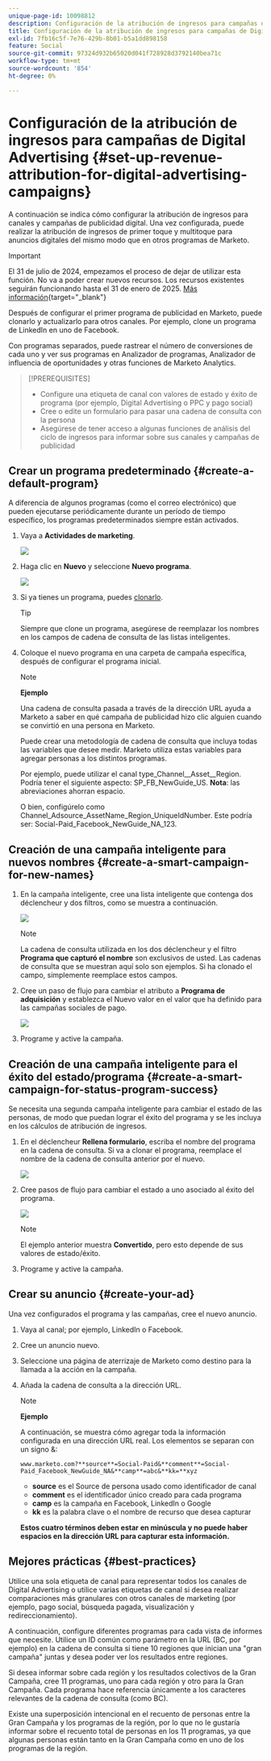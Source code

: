 ```yaml
---
unique-page-id: 10098812
description: Configuración de la atribución de ingresos para campañas de Digital Advertising - Documentos de Marketo - Documentación del producto
title: Configuración de la atribución de ingresos para campañas de Digital Advertising
exl-id: 7fb16c5f-7e76-429b-8b01-b5a1dd898158
feature: Social
source-git-commit: 97324d932b65020d041f728928d3792140bea71c
workflow-type: tm+mt
source-wordcount: '854'
ht-degree: 0%

---
```


# Configuración de la atribución de ingresos para campañas de Digital Advertising {#set-up-revenue-attribution-for-digital-advertising-campaigns}

A continuación se indica cómo configurar la atribución de ingresos para canales y campañas de publicidad digital. Una vez configurada, puede realizar la atribución de ingresos de primer toque y multitoque para anuncios digitales del mismo modo que en otros programas de Marketo.

>[!IMPORTANT]
>
>El 31 de julio de 2024, empezamos el proceso de dejar de utilizar esta función. No va a poder crear nuevos recursos. Los recursos existentes seguirán funcionando hasta el 31 de enero de 2025. [Más información](https://nation.marketo.com/t5/employee-blogs/marketo-engage-social-features-deprecation/ba-p/351977){target="_blank"}

Después de configurar el primer programa de publicidad en Marketo, puede clonarlo y actualizarlo para otros canales. Por ejemplo, clone un programa de LinkedIn en uno de Facebook.

Con programas separados, puede rastrear el número de conversiones de cada uno y ver sus programas en Analizador de programas, Analizador de influencia de oportunidades y otras funciones de Marketo Analytics.

>[!PREREQUISITES]
>
>* Configure una etiqueta de canal con valores de estado y éxito de programa (por ejemplo, Digital Advertising o PPC y pago social)
>* Cree o edite un formulario para pasar una cadena de consulta con la persona
>* Asegúrese de tener acceso a algunas funciones de análisis del ciclo de ingresos para informar sobre sus canales y campañas de publicidad

## Crear un programa predeterminado {#create-a-default-program}

A diferencia de algunos programas (como el correo electrónico) que pueden ejecutarse periódicamente durante un período de tiempo específico, los programas predeterminados siempre están activados.

1. Vaya a **Actividades de marketing**.

   ![](assets/login-marketing-activities-5.png)

1. Haga clic en **Nuevo** y seleccione **Nuevo programa**.

   ![](assets/image2016-3-14-15-52-0.png)

1. Si ya tienes un programa, puedes [clonarlo](/help/marketo/product-docs/core-marketo-concepts/programs/working-with-programs/clone-a-program.md).

   >[!TIP]
   >
   >Siempre que clone un programa, asegúrese de reemplazar los nombres en los campos de cadena de consulta de las listas inteligentes.

1. Coloque el nuevo programa en una carpeta de campaña específica, después de configurar el programa inicial.

   >[!NOTE]
   >
   >**Ejemplo**
   >
   >Una cadena de consulta pasada a través de la dirección URL ayuda a Marketo a saber en qué campaña de publicidad hizo clic alguien cuando se convirtió en una persona en Marketo.
   >
   >Puede crear una metodología de cadena de consulta que incluya todas las variables que desee medir. Marketo utiliza estas variables para agregar personas a los distintos programas.
   >
   >Por ejemplo, puede utilizar el canal type_Channel__Asset__Region. Podría tener el siguiente aspecto: SP_FB_NewGuide_US. **Nota**: las abreviaciones ahorran espacio.
   >
   >O bien, configúrelo como Channel_Adsource_AssetName_Region_UniqueIdNumber. Este podría ser: Social-Paid_Facebook_NewGuide_NA_123.

## Creación de una campaña inteligente para nuevos nombres {#create-a-smart-campaign-for-new-names}

1. En la campaña inteligente, cree una lista inteligente que contenga dos déclencheur y dos filtros, como se muestra a continuación.

   ![](assets/image2016-3-23-13-3a59-3a24.png)

   >[!NOTE]
   >
   >La cadena de consulta utilizada en los dos déclencheur y el filtro **Programa que capturó el nombre** son exclusivos de usted. Las cadenas de consulta que se muestran aquí solo son ejemplos. Si ha clonado el campo, simplemente reemplace estos campos.

1. Cree un paso de flujo para cambiar el atributo a **Programa de adquisición** y establezca el Nuevo valor en el valor que ha definido para las campañas sociales de pago.

   ![](assets/image2016-3-14-14-3a58-3a6.png)

1. Programe y active la campaña.

## Creación de una campaña inteligente para el éxito del estado/programa {#create-a-smart-campaign-for-status-program-success}

Se necesita una segunda campaña inteligente para cambiar el estado de las personas, de modo que puedan lograr el éxito del programa y se les incluya en los cálculos de atribución de ingresos.

1. En el déclencheur **Rellena formulario**, escriba el nombre del programa en la cadena de consulta. Si va a clonar el programa, reemplace el nombre de la cadena de consulta anterior por el nuevo.

   ![](assets/image2016-3-23-14-3a7-3a20.png)

1. Cree pasos de flujo para cambiar el estado a uno asociado al éxito del programa.

   ![](assets/image2016-3-14-15-3a9-3a29.png)

   >[!NOTE]
   >
   >El ejemplo anterior muestra **Convertido**, pero esto depende de sus valores de estado/éxito.

1. Programe y active la campaña.

## Crear su anuncio {#create-your-ad}

Una vez configurados el programa y las campañas, cree el nuevo anuncio.

1. Vaya al canal; por ejemplo, LinkedIn o Facebook.
1. Cree un anuncio nuevo.
1. Seleccione una página de aterrizaje de Marketo como destino para la llamada a la acción en la campaña.
1. Añada la cadena de consulta a la dirección URL.

   >[!NOTE]
   >
   >**Ejemplo**
   >
   >A continuación, se muestra cómo agregar toda la información configurada en una dirección URL real. Los elementos se separan con un signo &amp;:
   >
   >`www.marketo.com?**source**=Social-Paid&**comment**=Social-Paid_Facebook_NewGuide_NA&**camp**=abc&**kk=**xyz`
   >
   >* **source** es el Source de persona usado como identificador de canal
   >* **comment** es el identificador único creado para cada programa
   >* **camp** es la campaña en Facebook, LinkedIn o Google
   >* **kk** es la palabra clave o el nombre de recurso que desea capturar
   >
   >**Estos cuatro términos deben estar en minúscula y no puede haber espacios en la dirección URL para capturar esta información.**

## Mejores prácticas {#best-practices}

Utilice una sola etiqueta de canal para representar todos los canales de Digital Advertising o utilice varias etiquetas de canal si desea realizar comparaciones más granulares con otros canales de marketing (por ejemplo, pago social, búsqueda pagada, visualización y redireccionamiento).

A continuación, configure diferentes programas para cada vista de informes que necesite. Utilice un ID común como parámetro en la URL (BC, por ejemplo) en la cadena de consulta si tiene 10 regiones que inician una &quot;gran campaña&quot; juntas y desea poder ver los resultados entre regiones.

Si desea informar sobre cada región y los resultados colectivos de la Gran Campaña, cree 11 programas, uno para cada región y otro para la Gran Campaña. Cada programa hace referencia únicamente a los caracteres relevantes de la cadena de consulta (como BC).

Existe una superposición intencional en el recuento de personas entre la Gran Campaña y los programas de la región, por lo que no le gustaría informar sobre el recuento total de personas en los 11 programas, ya que algunas personas están tanto en la Gran Campaña como en uno de los programas de la región.
